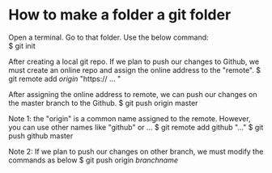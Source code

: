 # How to make a folder a git folder

Open a terminal. Go to that folder. Use the below command:\
$ git init

After creating a local git repo. If we plan to push our changes to Github, we must create an online repo and assign the online address to the "remote". 
$ git remote add _origin_ "https:// ... " 

After assigning the online address to remote, we can push our changes on the master branch to the Github. 
$ git push origin master

Note 1: the "origin" is a common name assigned to the remote. However, you can use other names like "github" or ...
$ git remote add github "..."
$ git push github master

Note 2: If we plan to push our changes on other branch, we must modify the commands as below
$ git push origin _branchname_
